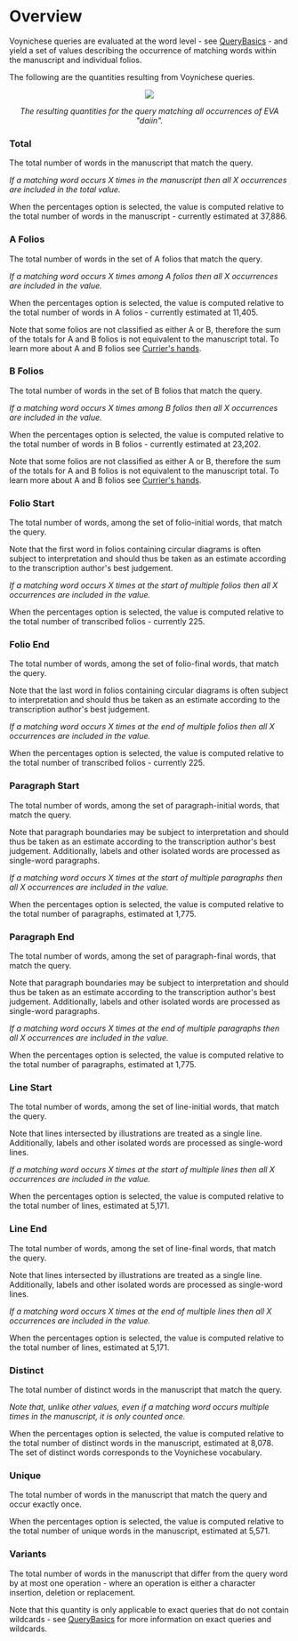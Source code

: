 # Overview #

Voynichese queries are evaluated at the word level - see [QueryBasics](QueryBasics.md) - and yield a set of values describing the occurrence of matching words within the manuscript and individual folios.

The following are the quantities resulting from Voynichese queries.

<p align='center'>
<img src='http://wiki.voynichese.googlecode.com/git/voynichese-result-info.png' />
</p>
<p align='center'>
<i>The resulting quantities for the query matching all occurrences of EVA "daiin".</i>
</p>

### Total ###

The total number of words in the manuscript that match the query.

_If a matching word occurs X times in the manuscript then all X occurrences are included in the total value._

When the percentages option is selected, the value is computed relative to the total number of words in the manuscript - currently estimated at 37,886.

### A Folios ###

The total number of words in the set of A folios that match the query.

_If a matching word occurs X times among A folios then all X occurrences are included in the value._

When the percentages option is selected, the value is computed relative to the total number of words in A folios - currently estimated at 11,405.

Note that some folios are not classified as either A or B, therefore the sum of the totals for A and B folios is not equivalent to the manuscript total. To learn more about A and B folios see [Currier's hands](http://voynich.nu/writing.html#hands).

### B Folios ###

The total number of words in the set of B folios that match the query.

_If a matching word occurs X times among B folios then all X occurrences are included in the value._

When the percentages option is selected, the value is computed relative to the total number of words in B folios - currently estimated at 23,202.

Note that some folios are not classified as either A or B, therefore the sum of the totals for A and B folios is not equivalent to the manuscript total. To learn more about A and B folios see [Currier's hands](http://voynich.nu/writing.html#hands).

### Folio Start ###

The total number of words, among the set of folio-initial words, that match the query.

Note that the first word in folios containing circular diagrams is often subject to interpretation and should thus be taken as an estimate according to the transcription author's best judgement.

_If a matching word occurs X times at the start of multiple folios then all X occurrences are included in the value._

When the percentages option is selected, the value is computed relative to the total number of transcribed folios - currently 225.

### Folio End ###

The total number of words, among the set of folio-final words, that match the query.

Note that the last word in folios containing circular diagrams is often subject to interpretation and should thus be taken as an estimate according to the transcription author's best judgement.

_If a matching word occurs X times at the end of multiple folios then all X occurrences are included in the value._

When the percentages option is selected, the value is computed relative to the total number of transcribed folios - currently 225.

### Paragraph Start ###

The total number of words, among the set of paragraph-initial words, that match the query.

Note that paragraph boundaries may be subject to interpretation and should thus be taken as an estimate according to the transcription author's best judgement. Additionally, labels and other isolated words are processed as single-word paragraphs.

_If a matching word occurs X times at the start of multiple paragraphs then all X occurrences are included in the value._

When the percentages option is selected, the value is computed relative to the total number of paragraphs, estimated at 1,775.

### Paragraph End ###

The total number of words, among the set of paragraph-final words, that match the query.

Note that paragraph boundaries may be subject to interpretation and should thus be taken as an estimate according to the transcription author's best judgement. Additionally, labels and other isolated words are processed as single-word paragraphs.

_If a matching word occurs X times at the end of multiple paragraphs then all X occurrences are included in the value._

When the percentages option is selected, the value is computed relative to the total number of paragraphs, estimated at 1,775.

### Line Start ###

The total number of words, among the set of line-initial words, that match the query.

Note that lines intersected by illustrations are treated as a single line. Additionally, labels and other isolated words are processed as single-word lines.

_If a matching word occurs X times at the start of multiple lines then all X occurrences are included in the value._

When the percentages option is selected, the value is computed relative to the total number of lines, estimated at 5,171.

### Line End ###

The total number of words, among the set of line-final words, that match the query.

Note that lines intersected by illustrations are treated as a single line. Additionally, labels and other isolated words are processed as single-word lines.

_If a matching word occurs X times at the end of multiple lines then all X occurrences are included in the value._

When the percentages option is selected, the value is computed relative to the total number of lines, estimated at 5,171.

### Distinct ###

The total number of distinct words in the manuscript that match the query.

_Note that, unlike other values, even if a matching word occurs multiple times in the manuscript, it is only counted once._

When the percentages option is selected, the value is computed relative to the total number of distinct words in the manuscript, estimated at 8,078. The set of distinct words corresponds to the Voynichese vocabulary.

### Unique ###

The total number of words in the manuscript that match the query and occur exactly once.

When the percentages option is selected, the value is computed relative to the total number of unique words in the manuscript, estimated at 5,571.

### Variants ###

The total number of words in the manuscript that differ from the query word by at most one operation - where an operation is either a character insertion, deletion or replacement.

Note that this quantity is only applicable to exact queries that do not contain wildcards - see [QueryBasics](QueryBasics.md) for more information on exact queries and wildcards.